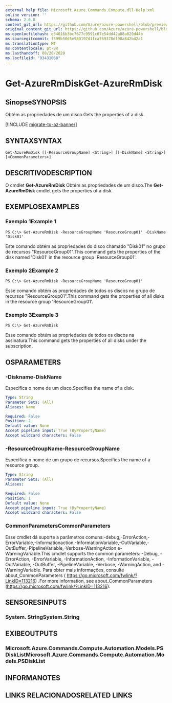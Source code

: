 ```yaml
---
external help file: Microsoft.Azure.Commands.Compute.dll-Help.xml
online version: ''
schema: 2.0.0
content_git_url: https://github.com/Azure/azure-powershell/blob/preview/src/ResourceManager/Compute/Stack/Commands.Compute/help/Get-AzureRmDisk.md
original_content_git_url: https://github.com/Azure/azure-powershell/blob/preview/src/ResourceManager/Compute/Stack/Commands.Compute/help/Get-AzureRmDisk.md
ms.openlocfilehash: e34016b3bc7677c9591c07e54dd42a88a820d44b
ms.sourcegitcommit: f599b50d5e980197d1fca769378df90a842b42a1
ms.translationtype: MT
ms.contentlocale: pt-BR
ms.lasthandoff: 08/20/2020
ms.locfileid: "93431068"
---
```

# <span data-ttu-id="45c2e-101">Get-AzureRmDisk</span><span class="sxs-lookup"><span data-stu-id="45c2e-101">Get-AzureRmDisk</span></span>

## <span data-ttu-id="45c2e-102">Sinopse</span><span class="sxs-lookup"><span data-stu-id="45c2e-102">SYNOPSIS</span></span>
<span data-ttu-id="45c2e-103">Obtém as propriedades de um disco.</span><span class="sxs-lookup"><span data-stu-id="45c2e-103">Gets the properties of a disk.</span></span>

[!INCLUDE [migrate-to-az-banner](../../includes/migrate-to-az-banner.md)]

## <span data-ttu-id="45c2e-104">SYNTAX</span><span class="sxs-lookup"><span data-stu-id="45c2e-104">SYNTAX</span></span>

```
Get-AzureRmDisk [[-ResourceGroupName] <String>] [[-DiskName] <String>] [<CommonParameters>]
```

## <span data-ttu-id="45c2e-105">DESCRITIVO</span><span class="sxs-lookup"><span data-stu-id="45c2e-105">DESCRIPTION</span></span>
<span data-ttu-id="45c2e-106">O cmdlet **Get-AzureRmDisk** Obtém as propriedades de um disco.</span><span class="sxs-lookup"><span data-stu-id="45c2e-106">The **Get-AzureRmDisk** cmdlet gets the properties of a disk.</span></span>

## <span data-ttu-id="45c2e-107">EXEMPLOS</span><span class="sxs-lookup"><span data-stu-id="45c2e-107">EXAMPLES</span></span>

### <span data-ttu-id="45c2e-108">Exemplo 1</span><span class="sxs-lookup"><span data-stu-id="45c2e-108">Example 1</span></span>
```
PS C:\> Get-AzureRmDisk -ResourceGroupName 'ResourceGroup01' -DiskName 'Disk01'
```

<span data-ttu-id="45c2e-109">Este comando obtém as propriedades do disco chamado "Disk01" no grupo de recursos "ResourceGroup01".</span><span class="sxs-lookup"><span data-stu-id="45c2e-109">This command gets the properties of the disk named 'Disk01' in the resource group 'ResourceGroup01'.</span></span>

### <span data-ttu-id="45c2e-110">Exemplo 2</span><span class="sxs-lookup"><span data-stu-id="45c2e-110">Example 2</span></span>
```
PS C:\> Get-AzureRmDisk -ResourceGroupName 'ResourceGroup01'
```

<span data-ttu-id="45c2e-111">Esse comando obtém as propriedades de todos os discos no grupo de recursos "ResourceGroup01".</span><span class="sxs-lookup"><span data-stu-id="45c2e-111">This command gets the properties of all disks in the resource group 'ResourceGroup01'.</span></span>

### <span data-ttu-id="45c2e-112">Exemplo 3</span><span class="sxs-lookup"><span data-stu-id="45c2e-112">Example 3</span></span>
```
PS C:\> Get-AzureRmDisk
```

<span data-ttu-id="45c2e-113">Esse comando obtém as propriedades de todos os discos na assinatura.</span><span class="sxs-lookup"><span data-stu-id="45c2e-113">This command gets the properties of all disks under the subscription.</span></span>

## <span data-ttu-id="45c2e-114">OS</span><span class="sxs-lookup"><span data-stu-id="45c2e-114">PARAMETERS</span></span>

### <span data-ttu-id="45c2e-115">-Diskname</span><span class="sxs-lookup"><span data-stu-id="45c2e-115">-DiskName</span></span>
<span data-ttu-id="45c2e-116">Especifica o nome de um disco.</span><span class="sxs-lookup"><span data-stu-id="45c2e-116">Specifies the name of a disk.</span></span>

```yaml
Type: String
Parameter Sets: (All)
Aliases: Name

Required: False
Position: 2
Default value: None
Accept pipeline input: True (ByPropertyName)
Accept wildcard characters: False
```

### <span data-ttu-id="45c2e-117">-ResourceGroupName</span><span class="sxs-lookup"><span data-stu-id="45c2e-117">-ResourceGroupName</span></span>
<span data-ttu-id="45c2e-118">Especifica o nome de um grupo de recursos.</span><span class="sxs-lookup"><span data-stu-id="45c2e-118">Specifies the name of a resource group.</span></span>

```yaml
Type: String
Parameter Sets: (All)
Aliases: 

Required: False
Position: 1
Default value: None
Accept pipeline input: True (ByPropertyName)
Accept wildcard characters: False
```

### <span data-ttu-id="45c2e-119">CommonParameters</span><span class="sxs-lookup"><span data-stu-id="45c2e-119">CommonParameters</span></span>
<span data-ttu-id="45c2e-120">Esse cmdlet dá suporte a parâmetros comuns:-debug,-ErrorAction,-ErrorVariable,-Informationaction,-InformationVariable,-OutVariable,-OutBuffer,-PipelineVariable,-Verbose-WarningAction e-WarningVariable.</span><span class="sxs-lookup"><span data-stu-id="45c2e-120">This cmdlet supports the common parameters: -Debug, -ErrorAction, -ErrorVariable, -InformationAction, -InformationVariable, -OutVariable, -OutBuffer, -PipelineVariable, -Verbose, -WarningAction, and -WarningVariable.</span></span> <span data-ttu-id="45c2e-121">Para obter mais informações, consulte about_CommonParameters ( https://go.microsoft.com/fwlink/?LinkID=113216) .</span><span class="sxs-lookup"><span data-stu-id="45c2e-121">For more information, see about_CommonParameters (https://go.microsoft.com/fwlink/?LinkID=113216).</span></span>

## <span data-ttu-id="45c2e-122">SENSORES</span><span class="sxs-lookup"><span data-stu-id="45c2e-122">INPUTS</span></span>

### <span data-ttu-id="45c2e-123">System. String</span><span class="sxs-lookup"><span data-stu-id="45c2e-123">System.String</span></span>

## <span data-ttu-id="45c2e-124">EXIBE</span><span class="sxs-lookup"><span data-stu-id="45c2e-124">OUTPUTS</span></span>

### <span data-ttu-id="45c2e-125">Microsoft.Azure.Commands.Compute.Automation.Models.PSDiskList</span><span class="sxs-lookup"><span data-stu-id="45c2e-125">Microsoft.Azure.Commands.Compute.Automation.Models.PSDiskList</span></span>

## <span data-ttu-id="45c2e-126">INFORMA</span><span class="sxs-lookup"><span data-stu-id="45c2e-126">NOTES</span></span>

## <span data-ttu-id="45c2e-127">LINKS RELACIONADOS</span><span class="sxs-lookup"><span data-stu-id="45c2e-127">RELATED LINKS</span></span>

